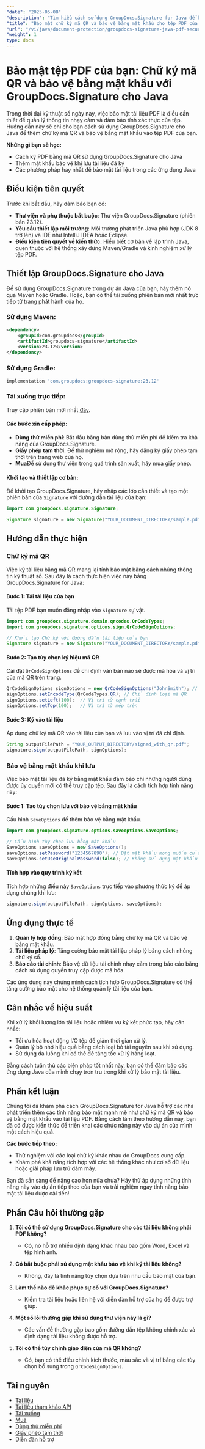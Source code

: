 ```yaml
---
"date": "2025-05-08"
"description": "Tìm hiểu cách sử dụng GroupDocs.Signature for Java để ký và bảo mật tài liệu PDF của bạn bằng chữ ký mã QR và bảo vệ bằng mật khẩu. Nâng cao tính bảo mật tài liệu trong các ứng dụng Java của bạn."
"title": "Bảo mật chữ ký mã QR và bảo vệ bằng mật khẩu cho tệp PDF của bạn với GroupDocs.Signature cho Java"
"url": "/vi/java/document-protection/groupdocs-signature-java-pdf-security-guide/"
"weight": 1
type: docs
---
```

# Bảo mật tệp PDF của bạn: Chữ ký mã QR và bảo vệ bằng mật khẩu với GroupDocs.Signature cho Java

Trong thời đại kỹ thuật số ngày nay, việc bảo mật tài liệu PDF là điều cần thiết để quản lý thông tin nhạy cảm và đảm bảo tính xác thực của tệp. Hướng dẫn này sẽ chỉ cho bạn cách sử dụng GroupDocs.Signature cho Java để thêm chữ ký mã QR và bảo vệ bằng mật khẩu vào tệp PDF của bạn.

**Những gì bạn sẽ học:**
- Cách ký PDF bằng mã QR sử dụng GroupDocs.Signature cho Java
- Thêm mật khẩu bảo vệ khi lưu tài liệu đã ký
- Các phương pháp hay nhất để bảo mật tài liệu trong các ứng dụng Java

## Điều kiện tiên quyết
Trước khi bắt đầu, hãy đảm bảo bạn có:
- **Thư viện và phụ thuộc bắt buộc**: Thư viện GroupDocs.Signature (phiên bản 23.12).
- **Yêu cầu thiết lập môi trường**: Môi trường phát triển Java phù hợp (JDK 8 trở lên) và IDE như IntelliJ IDEA hoặc Eclipse.
- **Điều kiện tiên quyết về kiến thức**: Hiểu biết cơ bản về lập trình Java, quen thuộc với hệ thống xây dựng Maven/Gradle và kinh nghiệm xử lý tệp PDF.

## Thiết lập GroupDocs.Signature cho Java
Để sử dụng GroupDocs.Signature trong dự án Java của bạn, hãy thêm nó qua Maven hoặc Gradle. Hoặc, bạn có thể tải xuống phiên bản mới nhất trực tiếp từ trang phát hành của họ.

### Sử dụng Maven:
```xml
<dependency>
    <groupId>com.groupdocs</groupId>
    <artifactId>groupdocs-signature</artifactId>
    <version>23.12</version>
</dependency>
```

### Sử dụng Gradle:
```gradle
implementation 'com.groupdocs:groupdocs-signature:23.12'
```

### Tải xuống trực tiếp:
Truy cập phiên bản mới nhất [đây](https://releases.groupdocs.com/signature/java/).

#### Các bước xin cấp phép:
- **Dùng thử miễn phí**: Bắt đầu bằng bản dùng thử miễn phí để kiểm tra khả năng của GroupDocs.Signature.
- **Giấy phép tạm thời**: Để thử nghiệm mở rộng, hãy đăng ký giấy phép tạm thời trên trang web của họ.
- **Mua**Để sử dụng thư viện trong quá trình sản xuất, hãy mua giấy phép.

#### Khởi tạo và thiết lập cơ bản:
Để khởi tạo GroupDocs.Signature, hãy nhập các lớp cần thiết và tạo một phiên bản của `Signature` với đường dẫn tài liệu của bạn:

```java
import com.groupdocs.signature.Signature;

Signature signature = new Signature("YOUR_DOCUMENT_DIRECTORY/sample.pdf");
```

## Hướng dẫn thực hiện
### Chữ ký mã QR
Việc ký tài liệu bằng mã QR mang lại tính bảo mật bằng cách nhúng thông tin kỹ thuật số. Sau đây là cách thực hiện việc này bằng GroupDocs.Signature for Java:

#### Bước 1: Tải tài liệu của bạn
Tải tệp PDF bạn muốn đăng nhập vào `Signature` sự vật.

```java
import com.groupdocs.signature.domain.qrcodes.QrCodeTypes;
import com.groupdocs.signature.options.sign.QrCodeSignOptions;

// Khởi tạo Chữ ký với đường dẫn tài liệu của bạn
Signature signature = new Signature("YOUR_DOCUMENT_DIRECTORY/sample.pdf");
```

#### Bước 2: Tạo tùy chọn ký hiệu mã QR
Cài đặt `QrCodeSignOptions` để chỉ định văn bản nào sẽ được mã hóa và vị trí của mã QR trên trang.

```java
QrCodeSignOptions signOptions = new QrCodeSignOptions("JohnSmith"); // Mã hóa văn bản này thành mã QR
signOptions.setEncodeType(QrCodeTypes.QR); // Chỉ định loại mã QR
signOptions.setLeft(100);  // Vị trí từ cạnh trái
signOptions.setTop(100);   // Vị trí từ mép trên
```

#### Bước 3: Ký vào tài liệu
Áp dụng chữ ký mã QR vào tài liệu của bạn và lưu vào vị trí đã chỉ định.

```java
String outputFilePath = "YOUR_OUTPUT_DIRECTORY/signed_with_qr.pdf";
signature.sign(outputFilePath, signOptions);
```

### Bảo vệ bằng mật khẩu khi lưu
Việc bảo mật tài liệu đã ký bằng mật khẩu đảm bảo chỉ những người dùng được ủy quyền mới có thể truy cập tệp. Sau đây là cách tích hợp tính năng này:

#### Bước 1: Tạo tùy chọn lưu với bảo vệ bằng mật khẩu
Cấu hình `SaveOptions` để thêm bảo vệ bằng mật khẩu.

```java
import com.groupdocs.signature.options.saveoptions.SaveOptions;

// Cấu hình tùy chọn lưu bằng mật khẩu
SaveOptions saveOptions = new SaveOptions();
saveOptions.setPassword("1234567890"); // Đặt mật khẩu mong muốn của bạn
saveOptions.setUseOriginalPassword(false); // Không sử dụng mật khẩu tài liệu hiện có nếu có
```

#### Tích hợp vào quy trình ký kết
Tích hợp những điều này `SaveOptions` trực tiếp vào phương thức ký để áp dụng chúng khi lưu:

```java
signature.sign(outputFilePath, signOptions, saveOptions);
```

## Ứng dụng thực tế
1. **Quản lý hợp đồng**: Bảo mật hợp đồng bằng chữ ký mã QR và bảo vệ bằng mật khẩu.
2. **Tài liệu pháp lý**: Tăng cường bảo mật tài liệu pháp lý bằng cách nhúng chữ ký số.
3. **Báo cáo tài chính**: Bảo vệ dữ liệu tài chính nhạy cảm trong báo cáo bằng cách sử dụng quyền truy cập được mã hóa.

Các ứng dụng này chứng minh cách tích hợp GroupDocs.Signature có thể tăng cường bảo mật cho hệ thống quản lý tài liệu của bạn.

## Cân nhắc về hiệu suất
Khi xử lý khối lượng lớn tài liệu hoặc nhiệm vụ ký kết phức tạp, hãy cân nhắc:
- Tối ưu hóa hoạt động I/O tệp để giảm thời gian xử lý.
- Quản lý bộ nhớ hiệu quả bằng cách loại bỏ tài nguyên sau khi sử dụng.
- Sử dụng đa luồng khi có thể để tăng tốc xử lý hàng loạt.

Bằng cách tuân thủ các biện pháp tốt nhất này, bạn có thể đảm bảo các ứng dụng Java của mình chạy trơn tru trong khi xử lý bảo mật tài liệu.

## Phần kết luận
Chúng tôi đã khám phá cách GroupDocs.Signature for Java hỗ trợ các nhà phát triển thêm các tính năng bảo mật mạnh mẽ như chữ ký mã QR và bảo vệ bằng mật khẩu vào tài liệu PDF. Bằng cách làm theo hướng dẫn này, bạn đã có được kiến thức để triển khai các chức năng này vào dự án của mình một cách hiệu quả.

**Các bước tiếp theo:**
- Thử nghiệm với các loại chữ ký khác nhau do GroupDocs cung cấp.
- Khám phá khả năng tích hợp với các hệ thống khác như cơ sở dữ liệu hoặc giải pháp lưu trữ đám mây.

Bạn đã sẵn sàng để nâng cao hơn nữa chưa? Hãy thử áp dụng những tính năng này vào dự án tiếp theo của bạn và trải nghiệm ngay tính năng bảo mật tài liệu được cải tiến!

## Phần Câu hỏi thường gặp
1. **Tôi có thể sử dụng GroupDocs.Signature cho các tài liệu không phải PDF không?**
   - Có, nó hỗ trợ nhiều định dạng khác nhau bao gồm Word, Excel và tệp hình ảnh.
   
2. **Có bắt buộc phải sử dụng mật khẩu bảo vệ khi ký tài liệu không?**
   - Không, đây là tính năng tùy chọn dựa trên nhu cầu bảo mật của bạn.
3. **Làm thế nào để khắc phục sự cố với GroupDocs.Signature?**
   - Kiểm tra tài liệu hoặc liên hệ với diễn đàn hỗ trợ của họ để được trợ giúp.
4. **Một số lỗi thường gặp khi sử dụng thư viện này là gì?**
   - Các vấn đề thường gặp bao gồm đường dẫn tệp không chính xác và định dạng tài liệu không được hỗ trợ.
5. **Tôi có thể tùy chỉnh giao diện của mã QR không?**
   - Có, bạn có thể điều chỉnh kích thước, màu sắc và vị trí bằng các tùy chọn bổ sung trong `QrCodeSignOptions`.

## Tài nguyên
- [Tài liệu](https://docs.groupdocs.com/signature/java/)
- [Tài liệu tham khảo API](https://reference.groupdocs.com/signature/java/)
- [Tải xuống](https://releases.groupdocs.com/signature/java/)
- [Mua](https://purchase.groupdocs.com/buy)
- [Dùng thử miễn phí](https://releases.groupdocs.com/signature/java/)
- [Giấy phép tạm thời](https://purchase.groupdocs.com/temporary-license/)
- [Diễn đàn hỗ trợ](https://forum.groupdocs.com/c/signature/)
